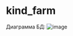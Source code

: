 # kind_farm
Диаграмма БД:
![image](https://github.com/user-attachments/assets/f72f1d16-5aea-41e7-b204-5b446c8f0493)
